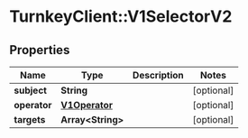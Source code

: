 # TurnkeyClient::V1SelectorV2

## Properties
Name | Type | Description | Notes
------------ | ------------- | ------------- | -------------
**subject** | **String** |  | [optional] 
**operator** | [**V1Operator**](V1Operator.md) |  | [optional] 
**targets** | **Array&lt;String&gt;** |  | [optional] 

